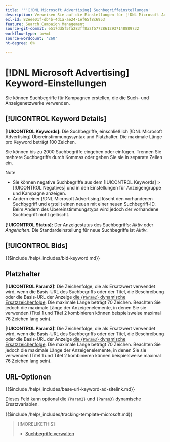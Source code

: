 ```yaml
---
title: '''[!DNL Microsoft Advertising] Suchbegriffeinstellungen'
description: Verweisen Sie auf die Einstellungen für [!DNL Microsoft Advertising] Suchbegriffe.
exl-id: 82eee01f-db4b-4d1a-ae24-1ef65f8c6953
feature: Search Campaign Management
source-git-commit: e517dd5f5fa283ff8a2f57728612937148889732
workflow-type: tm+mt
source-wordcount: '260'
ht-degree: 0%

---
```


# [!DNL Microsoft Advertising] Keyword-Einstellungen

Sie können Suchbegriffe für Kampagnen erstellen, die die Such- und Anzeigenetzwerke verwenden.

## [!UICONTROL Keyword Details]

**[!UICONTROL Keywords]:** Die Suchbegriffe, einschließlich [!DNL Microsoft Advertising] Übereinstimmungssyntax und Platzhalter. Die maximale Länge pro Keyword beträgt 100 Zeichen.

Sie können bis zu 2000 Suchbegriffe eingeben oder einfügen. Trennen Sie mehrere Suchbegriffe durch Kommas oder geben Sie sie in separate Zeilen ein.

>[!NOTE]
>
>* Sie können negative Suchbegriffe aus dem [!UICONTROL Keywords] > [!UICONTROL Negatives] und in den Einstellungen für Anzeigengruppe und Kampagne anzeigen.
>* Ändern einer [!DNL Microsoft Advertising] löscht den vorhandenen Suchbegriff und erstellt einen neuen mit einer neuen Suchbegriff-ID. Beim Ändern des Übereinstimmungstyps wird jedoch der vorhandene Suchbegriff nicht gelöscht.

**[!UICONTROL Status]:** Der Anzeigestatus des Suchbegriffs: *Aktiv* oder *Angehalten*. Die Standardeinstellung für neue Suchbegriffe ist *Aktiv*.

## [!UICONTROL Bids]

<!-- **[!UICONTROL Bid]:** -->

{{$include /help/_includes/bid-keyword.md}}

## Platzhalter

**[!UICONTROL Param2]:** Die Zeichenfolge, die als Ersatzwert verwendet wird, wenn die Basis-URL des Suchbegriffs oder der Titel, die Beschreibung oder die Basis-URL der Anzeige [die `{Param2}` dynamische Ersatzzeichenfolge](https://help.bingads.microsoft.com/#apex/3/en/53079/0). Die maximale Länge beträgt 70 Zeichen. Beachten Sie jedoch die maximale Länge der Anzeigenelemente, in denen Sie sie verwenden (Titel 1 und Titel 2 kombinieren können beispielsweise maximal 76 Zeichen lang sein).

**[!UICONTROL Param3]:** Die Zeichenfolge, die als Ersatzwert verwendet wird, wenn die Basis-URL des Suchbegriffs oder der Titel, die Beschreibung oder die Basis-URL der Anzeige [die `{Param3}` dynamische Ersatzzeichenfolge](https://help.bingads.microsoft.com/#apex/3/en/53079/0). Die maximale Länge beträgt 70 Zeichen. Beachten Sie jedoch die maximale Länge der Anzeigenelemente, in denen Sie sie verwenden (Titel 1 und Titel 2 kombinieren können beispielsweise maximal 76 Zeichen lang sein).

## URL-Optionen

<!-- **[!UICONTROL Base URl]:** -->

{{$include /help/_includes/base-url-keyword-ad-sitelink.md}}

Dieses Feld kann optional die `{Param2}` und `{Param3}` dynamische Ersatzvariablen.

<!-- **[!UICONTROL Tracking Template]:** -->

{{$include /help/_includes/tracking-template-microsoft.md}}

>[!MORELIKETHIS]
>
>* [Suchbegriffe verwalten](/help/search-social-commerce/campaign-management/campaigns/keyword-manage.md)
